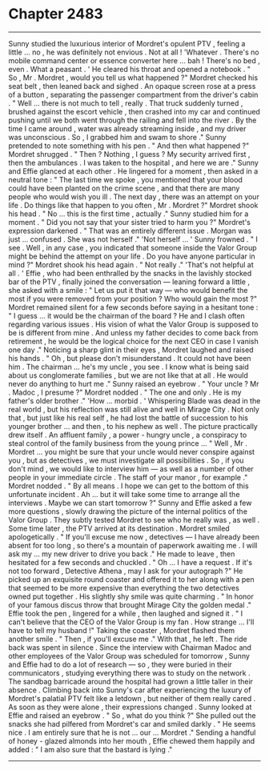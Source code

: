 
# Chapter 2483


---

Sunny studied the luxurious interior of Mordret's opulent PTV , feeling a little … no , he was definitely not envious . Not at all !
'Whatever . There's no mobile command center or essence converter here … bah ! There's no bed , even . What a peasant . '
He cleared his throat and opened a notebook .
" So , Mr . Mordret , would you tell us what happened ?"
Mordret checked his seat belt , then leaned back and sighed .
An opaque screen rose at a press of a button , separating the passenger compartment from the driver's cabin .
" Well … there is not much to tell , really . That truck suddenly turned , brushed against the escort vehicle , then crashed into my car and continued pushing until we both went through the railing and fell into the river . By the time I came around , water was already streaming inside , and my driver was unconscious . So , I grabbed him and swam to shore ."
Sunny pretended to note something with his pen .
" And then what happened ?"
Mordret shrugged .
" Then ? Nothing , I guess ? My security arrived first , then the ambulances . I was taken to the hospital , and here we are ."
Sunny and Effie glanced at each other .
He lingered for a moment , then asked in a neutral tone :
" The last time we spoke , you mentioned that your blood could have been planted on the crime scene , and that there are many people who would wish you ill . The next day , there was an attempt on your life . Do things like that happen to you often , Mr . Mordret ?"
Mordret shook his head .
" No … this is the first time , actually ."
Sunny studied him for a moment .
" Did you not say that your sister tried to harm you ?"
Mordret's expression darkened .
" That was an entirely different issue . Morgan was just … confused . She was not herself ."
'Not herself … '
Sunny frowned .
" I see . Well , in any case , you indicated that someone inside the Valor Group might be behind the attempt on your life . Do you have anyone particular in mind ?"
Mordret shook his head again .
" Not really ."
'That's not helpful at all . '
Effie , who had been enthralled by the snacks in the lavishly stocked bar of the PTV , finally joined the conversation — leaning forward a little , she asked with a smile :
" Let us put it that way — who would benefit the most if you were removed from your position ? Who would gain the most ?"
Mordret remained silent for a few seconds before saying in a hesitant tone :
" I guess … it would be the chairman of the board ? He and I clash often regarding various issues . His vision of what the Valor Group is supposed to be is different from mine . And unless my father decides to come back from retirement , he would be the logical choice for the next CEO in case I vanish one day ."
Noticing a sharp glint in their eyes , Mordret laughed and raised his hands .
" Oh , but please don't misunderstand . It could not have been him . The chairman … he's my uncle , you see . I know what is being said about us conglomerate families , but we are not like that at all . He would never do anything to hurt me ."
Sunny raised an eyebrow .
" Your uncle ? Mr . Madoc , I presume ?"
Mordret nodded .
" The one and only . He is my father's older brother ."
'How … morbid . '
Whispering Blade was dead in the real world , but his reflection was still alive and well in Mirage City . Not only that , but just like his real self , he had lost the battle of succession to his younger brother … and then , to his nephew as well .
The picture practically drew itself . An affluent family , a power - hungry uncle , a conspiracy to steal control of the family business from the young prince …
" Well , Mr . Mordret … you might be sure that your uncle would never conspire against you , but as detectives , we must investigate all possibilities . So , if you don't mind , we would like to interview him — as well as a number of other people in your immediate circle . The staff of your manor , for example ."
Mordret nodded .
" By all means . I hope we can get to the bottom of this unfortunate incident . Ah … but it will take some time to arrange all the interviews . Maybe we can start tomorrow ?"
Sunny and Effie asked a few more questions , slowly drawing the picture of the internal politics of the Valor Group .
They subtly tested Mordret to see who he really was , as well .
Some time later , the PTV arrived at its destination . Mordret smiled apologetically .
" If you'll excuse me now , detectives — I have already been absent for too long , so there's a mountain of paperwork awaiting me . I will ask my … my new driver to drive you back ."
He made to leave , then hesitated for a few seconds and chuckled .
" Oh … I have a request . If it's not too forward , Detective Athena , may I ask for your autograph ?"
He picked up an exquisite round coaster and offered it to her along with a pen that seemed to be more expensive than everything the two detectives owned put together .
His slightly shy smile was quite charming .
" In honor of your famous discus throw that brought Mirage City the golden medal ."
Effie took the pen , lingered for a while , then laughed and signed it . " I can't believe that the CEO of the Valor Group is my fan . How strange … I'll have to tell my husband !"
Taking the coaster , Mordret flashed them another smile .
" Then , if you'll excuse me ."
With that , he left .
The ride back was spent in silence . Since the interview with Chairman Madoc and other employees of the Valor Group was scheduled for tomorrow , Sunny and Effie had to do a lot of research — so , they were buried in their communicators , studying everything there was to study on the network .
The sandbag barricade around the hospital had grown a little taller in their absence . Climbing back into Sunny's car after experiencing the luxury of Mordret's palatial PTV felt like a letdown , but neither of them really cared .
As soon as they were alone , their expressions changed .
Sunny looked at Effie and raised an eyebrow .
" So , what do you think ?"
She pulled out the snacks she had pilfered from Mordret's car and smiled darkly .
" He seems nice . I am entirely sure that he is not … our … Mordret ."
Sending a handful of honey - glazed almonds into her mouth , Effie chewed them happily and added :
" I am also sure that the bastard is lying ."

---

